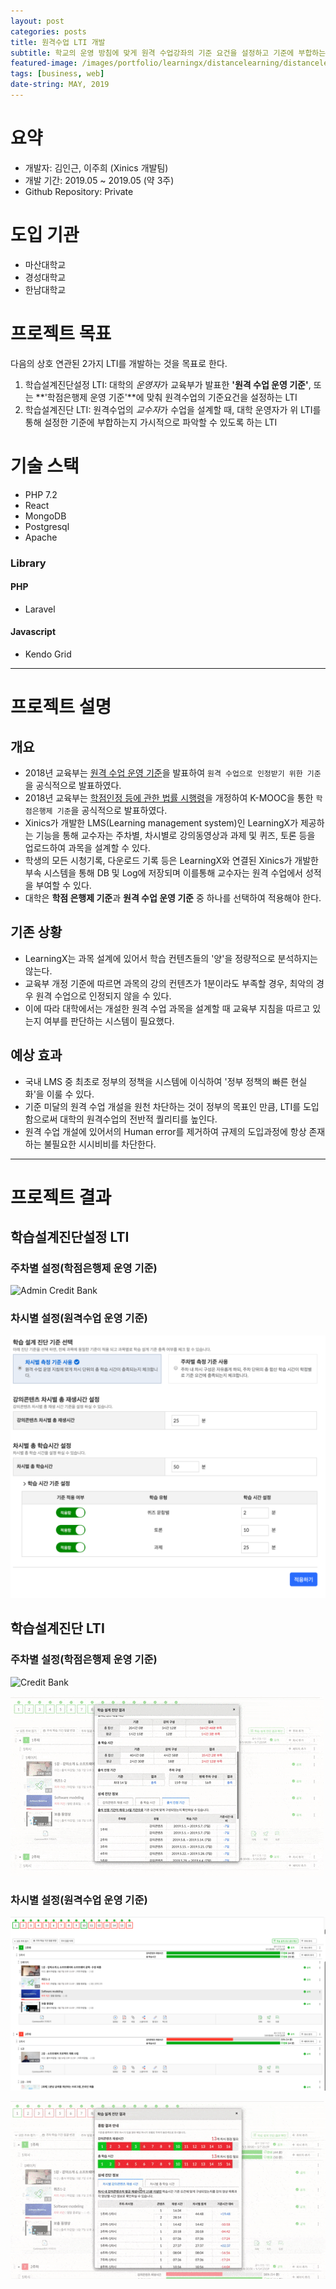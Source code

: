 ```yaml
---
layout: post
categories: posts
title: 원격수업 LTI 개발
subtitle: 학교의 운영 방침에 맞게 원격 수업강좌의 기준 요건을 설정하고 기준에 부합하는지 확인할 수 있는 LTI(Learning Tools Interoperability) 개발
featured-image: /images/portfolio/learningx/distancelearning/distancelearning-main.jpg
tags: [business, web]
date-string: MAY, 2019
---
```



# 요약
- 개발자: 김인근, 이주희 (Xinics 개발팀)
- 개발 기간: 2019.05 ~ 2019.05 (약 3주)
- Github Repository: Private

# 도입 기관
- 마산대학교
- 경성대학교
- 한남대학교

# 프로젝트 목표
다음의 상호 연관된 2가지 LTI를 개발하는 것을 목표로 한다.

1. 학습설계진단설정 LTI: 대학의 *운영자*가 교육부가 발표한 **'원격 수업 운영 기준'**, 또는 **'학점은행제 운영 기준'**에 맞춰 원격수업의 기준요건을 설정하는 LTI
2. 학습설계진단 LTI: 원격수업의 *교수자*가 수업을 설계할 때, 대학 운영자가 위 LTI를 통해 설정한 기준에 부합하는지 가시적으로 파악할 수 있도록 하는 LTI

# 기술 스택
- PHP 7.2
- React
- MongoDB
- Postgresql
- Apache

### Library
#### PHP
- Laravel

#### Javascript
- Kendo Grid

<hr>

# 프로젝트 설명

## 개요
- 2018년 교육부는 [원격 수업 운영 기준](https://www.moe.go.kr/boardCnts/view.do?boardID=337&lev=0&statusYN=W&s=moe&m=030308&opType=N&boardSeq=75423)을 발표하여 `원격 수업으로 인정받기 위한 기준`을 공식적으로 발표하였다.
- 2018년 교육부는 [학점인정 등에 관한 법률 시행령](https://www.moe.go.kr/boardCnts/fileDown.do?m=0503&s=moe&fileSeq=4ca907ef37ff71db5cd124fc270917ec)을 개정하여 K-MOOC을 통한 `학점은행제 기준`을 공식적으로 발표하였다.
- Xinics가 개발한 LMS(Learning management system)인 LearningX가 제공하는 기능을 통해 교수자는 주차별, 차시별로 강의동영상과 과제 및 퀴즈, 토론 등을 업로드하여 과목을 설계할 수 있다.
- 학생의 모든 시청기록, 다운로드 기록 등은 LearningX와 연결된 Xinics가 개발한 부속 시스템을 통해 DB 및 Log에 저장되며 이를통해 교수자는 원격 수업에서 성적을 부여할 수 있다.
- 대학은 **학점 은행제 기준**과 **원격 수업 운영 기준** 중 하나를 선택하여 적용해야 한다.

## 기존 상황
- LearningX는 과목 설계에 있어서 학습 컨텐츠들의 '양'을 정량적으로 분석하지는 않는다.
- 교육부 개정 기준에 따르면 과목의 강의 컨텐츠가 1분이라도 부족할 경우, 최악의 경우 원격 수업으로 인정되지 않을 수 있다.
- 이에 따라 대학에서는 개설한 원격 수업 과목을 설계할 때 교육부 지침을 따르고 있는지 여부를 판단하는 시스템이 필요했다.

## 예상 효과
- 국내 LMS 중 최초로 정부의 정책을 시스템에 이식하여 '정부 정책의 빠른 현실화'을 이룰 수 있다.
- 기준 미달의 원격 수업 개설을 원천 차단하는 것이 정부의 목표인 만큼, LTI를 도입함으로써 대학의 원격수업의 전반적 퀄리티를 높인다.
- 원격 수업 개설에 있어서의 Human error를 제거하여 규제의 도입과정에 항상 존재하는 불필요한 시시비비를 차단한다.

<hr>

# 프로젝트 결과

## 학습설계진단설정 LTI
### 주차별 설정(학점은행제 운영 기준)
![Admin Credit Bank](/images/portfolio/learningx/distancelearning/admin-distancelearning-credit.jpg)

### 차시별 설정(원격수업 운영 기준)
![Admin Distance Learning](/images/portfolio/learningx/distancelearning/admin-distancelearning-distance.jpg)

## 학습설계진단 LTI
### 주차별 설정(학점은행제 운영 기준)
![Credit Bank](/images/portfolio/learningx/distancelearning/distancelearning-credit.jpg)

![Credit Bank GIF](/images/portfolio/learningx/distancelearning/distancelearning-credit.gif)

### 차시별 설정(원격수업 운영 기준)
![Distance Learning](/images/portfolio/learningx/distancelearning/distancelearning-distance.jpg)

![Distance Learning GIF](/images/portfolio/learningx/distancelearning/distancelearning-distance.gif)
